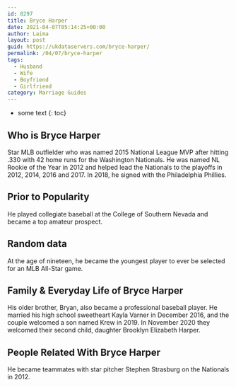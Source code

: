 ```yaml
---
id: 8297
title: Bryce Harper
date: 2021-04-07T05:14:25+00:00
author: Laima
layout: post
guid: https://ukdataservers.com/bryce-harper/
permalink: /04/07/bryce-harper
tags:
  - Husband
  - Wife
  - Boyfriend
  - Girlfriend
category: Marriage Guides
---
```


* some text
{: toc}


## Who is Bryce Harper
                  
                  
                  
Star MLB outfielder who was named 2015 National League MVP after hitting .330 with 42 home runs for the Washington Nationals. He was named NL Rookie of the Year in 2012 and helped lead the Nationals to the playoffs in 2012, 2014, 2016 and 2017. In 2018, he signed with the Philadelphia Phillies.
                  
              
            
              
            
                
                
                
## Prior to Popularity
                  
                  
                  
He played collegiate baseball at the College of Southern Nevada and became a top amateur prospect.
                  
              
            
              
            
                
                
                
## Random data
                  
                  
                  
At the age of nineteen, he became the youngest player to ever be selected for an MLB All-Star game.
                  
              
            
              
            
                
                
                
## Family & Everyday Life of Bryce Harper
                  
                  
                  
His older brother, Bryan, also became a professional baseball player. He married his high school sweetheart Kayla Varner in December 2016, and the couple welcomed a son named Krew in 2019. In November 2020 they welcomed their second child, daughter Brooklyn Elizabeth Harper.
                  
              
            
              
            
                
                
                
## People Related With Bryce Harper
                  
                  
                  
He became teammates with star pitcher Stephen Strasburg on the Nationals in 2012.
                  
              
            
              
            
                
              
            
              
              
            
            
              
            
          
          
          